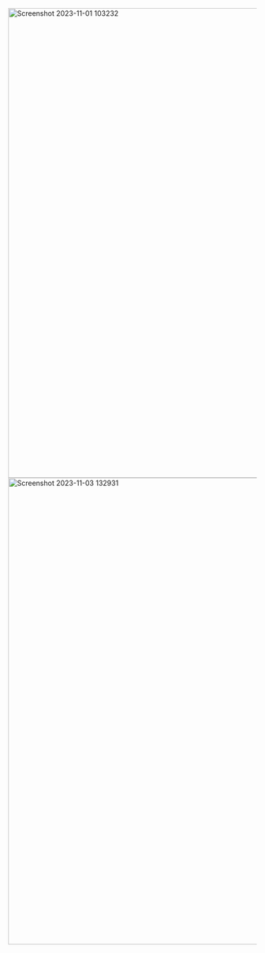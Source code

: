 <img width="951" alt="Screenshot 2023-11-01 103232" src="https://github.com/user-attachments/assets/95568226-58f8-4e38-9d43-453707d148da">
<img width="945" alt="Screenshot 2023-11-03 132931" src="https://github.com/user-attachments/assets/52ebd873-6123-4358-b8b7-01e4b3550cc8">
